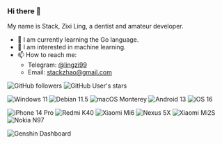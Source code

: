 ### Hi there 👋

My name is Stack, Zixi Ling, a dentist and amateur developer.

- 🌱 I am currently learning the Go language.
- 👀 I am interested in machine learning.
- 📫 How to reach me: 
  * Telegram: [@lingzi99](https://t.me/lingzi99)
  * Email: stackzhao@gmail.com

![GitHub followers](https://img.shields.io/github/followers/zyh001?label=follower&logo=github&style=flat)
![GitHub User's stars](https://img.shields.io/github/stars/zyh001?logo=github&style=flat)
 
![Windows 11](https://img.shields.io/badge/Windows%2011-00adef?style=flat&logo=windows&logoColor=ffffff)
![Debian 11.5](https://img.shields.io/badge/Debian%2011.5-ce1a4c?style=flat&logo=debian&logoColor=ffffff)
![macOS Monterey](https://img.shields.io/badge/macOS%20Monterey-c934ac?style=flat&logo=macos&logoColor=ffffff)
![Android 13](https://img.shields.io/badge/Android%2013-3ddc84?style=flat&logo=android&logoColor=ffffff)
![iOS 16](https://img.shields.io/badge/iOS%2016-ffffff?style=flat&logo=ios&logoColor=000000)

![iPhone 14 Pro](https://img.shields.io/badge/iPhone%2014%20Pro-6A6A80?style=flat&logo=apple&logoColor=ffffff)
![Redmi K40](https://img.shields.io/badge/Redmi%20K40-fd4900?style=flat&logo=xiaomi&logoColor=ffffff)
![Xiaomi Mi6](https://img.shields.io/badge/Xiaomi%20Mi6-fd4900?style=flat&logo=xiaomi&logoColor=ffffff)
![Nexus 5X](https://img.shields.io/badge/Nexus%205X-000000?style=flat&logo=google&logoColor=ffffff)
![Xiaomi Mi2S](https://img.shields.io/badge/Xiaomi%20Mi2S-fd4900?style=flat&logo=xiaomi&logoColor=ffffff)
![Nokia N97](https://img.shields.io/badge/Nokia%20N97-183693?style=flat&logo=nokia&logoColor=ffffff)

![Genshin Dashboard](https://genshin-card.getloli.com/rand/226827399.png)

